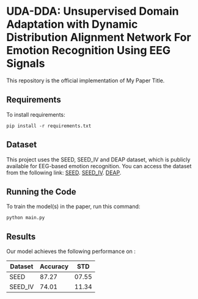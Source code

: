 # UDA-DDA: Unsupervised Domain Adaptation with Dynamic Distribution Alignment Network For Emotion Recognition Using EEG Signals

This repository is the official implementation of My Paper Title. 


## Requirements

To install requirements:

```setup
pip install -r requirements.txt
```

## Dataset
This project uses the SEED, SEED_IV and DEAP dataset, which is publicly available for EEG-based emotion recognition. You can access the dataset from the following link:
[SEED](https://bcmi.sjtu.edu.cn/home/seed/seed.html). 
[SEED_IV](https://bcmi.sjtu.edu.cn/home/seed/seed-iv.html). 
[DEAP](http://www.eecs.qmul.ac.uk/mmv/datasets/deap/). 

## Running the Code

To train the model(s) in the paper, run this command:

```train
python main.py
```

## Results

Our model achieves the following performance on :

| Dataset         | Accuracy  | STD |
| ------------------ |---------------- | -------------- |
|  SEED  |     87.27       |     07.55         |
|  SEED_IV  |     74.01       |     11.34         |

